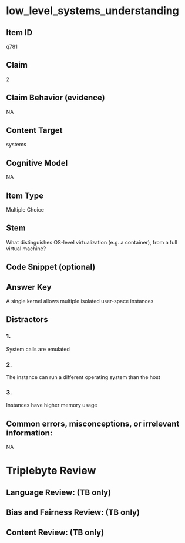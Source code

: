 # low_level_systems_understanding

## Item ID
q781

## Claim
2

## Claim Behavior (evidence)
NA

## Content Target
systems

## Cognitive Model
NA

## Item Type
Multiple Choice

## Stem
What distinguishes OS-level virtualization (e.g. a container), from a full virtual machine?

## Code Snippet (optional)


## Answer Key
A single kernel allows multiple isolated user-space instances

## Distractors

### 1.
System calls are emulated

### 2.
The instance can run a different operating system than the host

### 3.
Instances have higher memory usage

## Common errors, misconceptions, or irrelevant information:
NA

# Triplebyte Review


## Language Review: (TB only)


## Bias and Fairness Review: (TB only)


## Content Review: (TB only)

